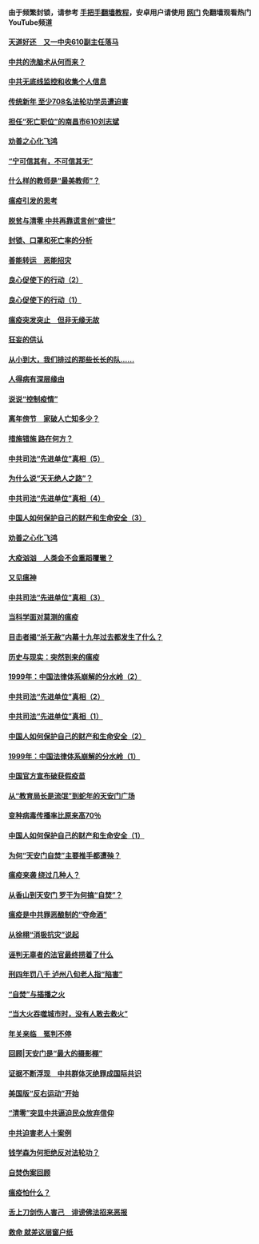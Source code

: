 #### 由于频繁封锁，请参考 [手把手翻墙教程](https://github.com/gfw-breaker/guides/wiki/)，安卓用户请使用 [网门](https://github.com/gfw-breaker/nogfw/blob/master/dl.md?t=03181600) 免翻墙观看热门YouTube频道 

#### [天道好还　又一中央610副主任落马](../pages/19/422155.md?t=03181600) 

#### [中共的洗脑术从何而来？](../pages/19/422154.md?t=03181600) 

#### [中共无底线监控和收集个人信息](../pages/19/422039.md?t=03181600) 

#### [传统新年 至少708名法轮功学员遭迫害](../pages/19/421946.md?t=03181600) 

#### [担任“死亡职位”的南昌市610刘志斌](../pages/19/421957.md?t=03181600) 

#### [劝善之心化飞鸿](../pages/19/421164.md?t=03181600) 

#### [“宁可信其有，不可信其无”](../pages/19/421691.md?t=03181600) 

#### [什么样的教师是“最美教师”？](../pages/19/421755.md?t=03181600) 

#### [瘟疫引发的思考](../pages/19/421594.md?t=03181600) 

#### [脱贫与清零 中共再靠谎言创“盛世”](../pages/19/421590.md?t=03181600) 

#### [封锁、口罩和死亡率的分析](../pages/19/421495.md?t=03181600) 

#### [善能转运　恶能招灾](../pages/19/421334.md?t=03181600) 

#### [良心促使下的行动（2）](../pages/19/421361.md?t=03181600) 

#### [良心促使下的行动（1）](../pages/19/421302.md?t=03181600) 

#### [瘟疫突发突止　但非无缘无故](../pages/19/421281.md?t=03181600) 

#### [狂妄的供认](../pages/19/421199.md?t=03181600) 

#### [从小到大，我们排过的那些长长的队……](../pages/19/421243.md?t=03181600) 

#### [人得病有深层缘由](../pages/19/420864.md?t=03181600) 

#### [说说“控制疫情”](../pages/19/420831.md?t=03181600) 

#### [离年傍节　家破人亡知多少？](../pages/19/420563.md?t=03181600) 

#### [措施错施  路在何方？](../pages/19/420076.md?t=03181600) 

#### [中共司法“先进单位”真相（5）](../pages/19/419453.md?t=03181600) 

#### [为什么说“天无绝人之路”？](../pages/19/419618.md?t=03181600) 

#### [中共司法“先进单位”真相（4）](../pages/19/419452.md?t=03181600) 

#### [中国人如何保护自己的财产和生命安全（3）](../pages/19/419405.md?t=03181600) 

#### [劝善之心化飞鸿](../pages/19/418758.md?t=03181600) 

#### [大疫汹汹　人类会不会重蹈覆辙？](../pages/19/419691.md?t=03181600) 

#### [又见瘟神](../pages/19/419225.md?t=03181600) 

#### [中共司法“先进单位”真相（3）](../pages/19/419451.md?t=03181600) 

#### [当科学面对莫测的瘟疫](../pages/19/419625.md?t=03181600) 

#### [目击者揭“杀无赦”内幕十九年过去都发生了什么？](../pages/19/419617.md?t=03181600) 

#### [历史与现实：突然到来的瘟疫](../pages/19/419619.md?t=03181600) 

#### [1999年：中国法律体系崩解的分水岭（2）](../pages/19/419455.md?t=03181600) 

#### [中共司法“先进单位”真相（2）](../pages/19/419450.md?t=03181600) 

#### [中共司法“先进单位”真相（1）](../pages/19/419449.md?t=03181600) 

#### [中国人如何保护自己的财产和生命安全（2）](../pages/19/419404.md?t=03181600) 

#### [1999年：中国法律体系崩解的分水岭（1）](../pages/19/419454.md?t=03181600) 

#### [中国官方宣布破获假疫苗](../pages/19/419504.md?t=03181600) 

#### [从“教育局长是流氓”到蛇年的天安门广场](../pages/19/419470.md?t=03181600) 

#### [变种病毒传播率比原来高70％](../pages/19/419456.md?t=03181600) 

#### [中国人如何保护自己的财产和生命安全（1）](../pages/19/419403.md?t=03181600) 

#### [为何“天安门自焚”主要推手都遭殃？](../pages/19/419348.md?t=03181600) 

#### [瘟疫来袭 绕过几种人？](../pages/19/419349.md?t=03181600) 

#### [从香山到天安门 罗干为何搞“自焚”？](../pages/19/419270.md?t=03181600) 

#### [瘟疫是中共罪恶酿制的“夺命酒”](../pages/19/419223.md?t=03181600) 

#### [从徐栩“消极抗灾”说起](../pages/19/419224.md?t=03181600) 

#### [诬判无辜者的法官最终捞着了什么](../pages/19/419268.md?t=03181600) 

#### [刑四年罚八千 泸州八旬老人指“陷害”](../pages/19/419232.md?t=03181600) 

#### [“自焚”与插播之火](../pages/19/419226.md?t=03181600) 

#### [“当大火吞噬城市时，没有人敢去救火”](../pages/19/419077.md?t=03181600) 

#### [年关来临　冤判不停](../pages/19/419093.md?t=03181600) 

#### [回顾|天安门是“最大的摄影棚”](../pages/19/380866.md?t=03181600) 

#### [证据不断浮现　中共群体灭绝罪成国际共识](../pages/19/419031.md?t=03181600) 

#### [美国版“反右运动”开始](../pages/19/419030.md?t=03181600) 

#### [“清零”突显中共逼迫民众放弃信仰](../pages/19/418995.md?t=03181600) 

#### [中共迫害老人十案例](../pages/19/418831.md?t=03181600) 

#### [钱学森为何拒绝反对法轮功？](../pages/19/418905.md?t=03181600) 

#### [自焚伪案回顾](../pages/19/418799.md?t=03181600) 

#### [瘟疫怕什么？](../pages/19/418800.md?t=03181600) 

#### [舌上刀剑伤人害己　诽谤佛法招来恶报](../pages/19/418731.md?t=03181600) 

#### [救命 就差这层窗户纸](../pages/19/418706.md?t=03181600) 

